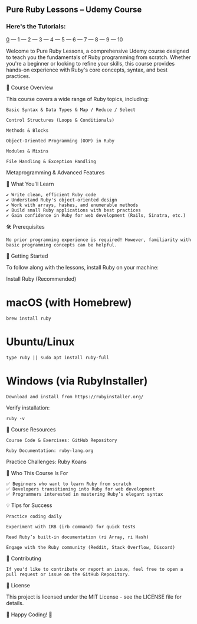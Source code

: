 ## Pure Ruby Lessons – Udemy Course

### Here's the Tutorials:

[0](https://medium.com/jungletronics/map-reduce-select-in-ruby-b6d66561e1bb) — 1 — 2 — 3 — 4 — 5 — 6 — 7 — 8 — 9 — 10

Welcome to Pure Ruby Lessons, a comprehensive Udemy course designed to teach you the fundamentals of Ruby programming from scratch. Whether you're a beginner or looking to refine your skills, this course provides hands-on experience with Ruby's core concepts, syntax, and best practices.

📌 Course Overview

This course covers a wide range of Ruby topics, including:

    Basic Syntax & Data Types & Map / Reduce / Select

    Control Structures (Loops & Conditionals)

    Methods & Blocks

    Object-Oriented Programming (OOP) in Ruby

    Modules & Mixins

    File Handling & Exception Handling

Metaprogramming & Advanced Features

📖 What You'll Learn

    ✔ Write clean, efficient Ruby code
    ✔ Understand Ruby's object-oriented design
    ✔ Work with arrays, hashes, and enumerable methods
    ✔ Build small Ruby applications with best practices
    ✔ Gain confidence in Ruby for web development (Rails, Sinatra, etc.)

🛠 Prerequisites

    No prior programming experience is required! However, familiarity with  basic programming concepts can be helpful.

🚀 Getting Started

To follow along with the lessons, install Ruby on your machine:

Install Ruby (Recommended)

# macOS (with Homebrew)
    brew install ruby

# Ubuntu/Linux
    type ruby || sudo apt install ruby-full

# Windows (via RubyInstaller)
    Download and install from https://rubyinstaller.org/

Verify installation:

    ruby -v

📂 Course Resources

    Course Code & Exercises: GitHub Repository

    Ruby Documentation: ruby-lang.org

Practice Challenges: Ruby Koans

🎯 Who This Course Is For

    ✅ Beginners who want to learn Ruby from scratch
    ✅ Developers transitioning into Ruby for web development
    ✅ Programmers interested in mastering Ruby’s elegant syntax

💡 Tips for Success

    Practice coding daily

    Experiment with IRB (irb command) for quick tests

    Read Ruby’s built-in documentation (ri Array, ri Hash)

    Engage with the Ruby community (Reddit, Stack Overflow, Discord)

🤝 Contributing

    If you'd like to contribute or report an issue, feel free to open a pull request or issue on the GitHub Repository.

📜 License

This project is licensed under the MIT License - see the LICENSE file for details.

🚀 Happy Coding! 🎯